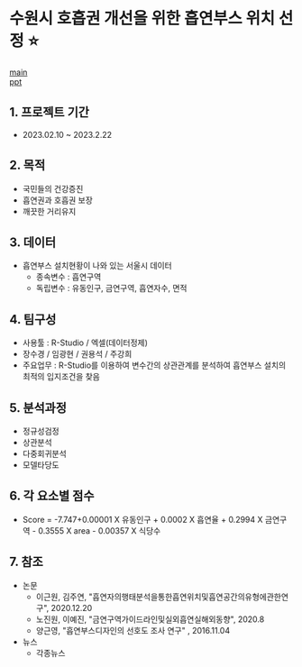# 수원시 호흡권 개선을 위한 흡연부스 위치 선정 :star: 
[main](https://github.com/MaestroYongseok/SmokingArea/blob/main/img/home.jpg) <br>
[ppt](https://github.com/MaestroYongseok/SmokingArea/blob/main/1st%20%ED%8C%80%ED%94%84%EB%A1%9C%EC%A0%9D%ED%8A%B8(%ED%9D%A1%EC%97%B0%EA%B6%8C)%201%EC%A1%B0.pdf)

## 1. 프로젝트 기간 
- 2023.02.10 ~ 2023.2.22
## 2. 목적 
- 국민들의 건강증진
- 흡연권과 호흡권 보장
- 깨끗한 거리유지

## 3. 데이터
- 흡연부스 설치현황이 나와 있는 서울시 데이터
  - 종속변수 : 흡연구역
  - 독립변수 : 유동인구, 금연구역, 흡연자수, 면적

## 4. 팀구성
- 사용툴 : R-Studio / 엑셀(데이터정제)
- 장수경 / 임광현 / 권용석 / 주강희
- 주요업무 : R-Studio를 이용하여 변수간의 상관관계를 분석하여 흡연부스 설치의 최적의 입지조건을 찾음

## 5. 분석과정
- 정규성검정
- 상관분석
- 다중회귀분석
- 모델타당도

## 6. 각 요소별 점수 
- Score =  -7.747+0.00001 X 유동인구
           + 0.0002 X 흡연율
           + 0.2994 X 금연구역
           - 0.3555 X area
           - 0.00357 X 식당수

## 7. 참조
- 논문
  - 이근원, 김주연, "흡연자의행태분석을통한흡연위치및흡연공간의유형에관한연구", 2020.12.20 
  - 노진원, 이예진, "금연구역가이드라인및실외흡연실해외동향", 2020.8
  - 양근영, "흡연부스디자인의 선호도 조사 연구" , 2016.11.04
- 뉴스
  - 각종뉴스

